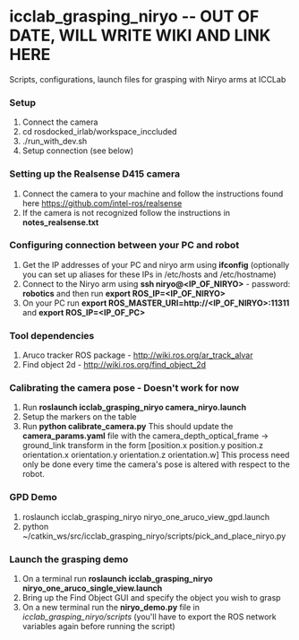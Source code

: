 # icclab_grasping_niryo -- OUT OF DATE, WILL WRITE WIKI AND LINK HERE
Scripts, configurations, launch files for grasping with Niryo arms at ICCLab

### Setup
1. Connect the camera
2. cd rosdocked_irlab/workspace_inccluded
3. ./run_with_dev.sh
4. Setup connection (see below)

### Setting up the Realsense D415 camera
1. Connect the camera to your machine and follow the instructions found here https://github.com/intel-ros/realsense
2. If the camera is not recognized follow the instructions in **notes_realsense.txt**

### Configuring connection between your PC and robot
1. Get the IP addresses of your PC and niryo arm using **ifconfig** (optionally you can set up aliases for these IPs in /etc/hosts and /etc/hostname)
2. Connect to the Niryo arm using **ssh niryo@<IP_OF_NIRYO>** - password: **robotics** and then run **export ROS_IP=<IP_OF_NIRYO>**
3. On your PC run **export ROS_MASTER_URI=http://<IP_OF_NIRYO>:11311** and **export ROS_IP=<IP_OF_PC>**

### Tool dependencies
1. Aruco tracker ROS package - http://wiki.ros.org/ar_track_alvar
2. Find object 2d - http://wiki.ros.org/find_object_2d

### Calibrating the camera pose - Doesn't work for now
1. Run **roslaunch icclab_grasping_niryo camera_niryo.launch**
2. Setup the markers on the table 
3. Run **python calibrate_camera.py**
This should update the **camera_params.yaml** file with the camera_depth_optical_frame -> ground_link transform in the form
[position.x 
 position.y
 position.z
 orientation.x
 orientation.y
 orientation.z
 orientation.w]
This process need only be done every time the camera's pose is altered with respect to the robot.

### GPD Demo
1. roslaunch icclab_grasping_niryo niryo_one_aruco_view_gpd.launch
2. python ~/catkin_ws/src/icclab_grasping_niryo/scripts/pick_and_place_niryo.py

### Launch the grasping demo
1. On a terminal run **roslaunch icclab_grasping_niryo niryo_one_aruco_single_view.launch**
2. Bring up the Find Object GUI and specify the object you wish to grasp
3. On a new terminal run the **niryo_demo.py** file in *icclab_grasping_niryo/scripts* (you'll have to export the ROS network 
   variables again before running the script)
